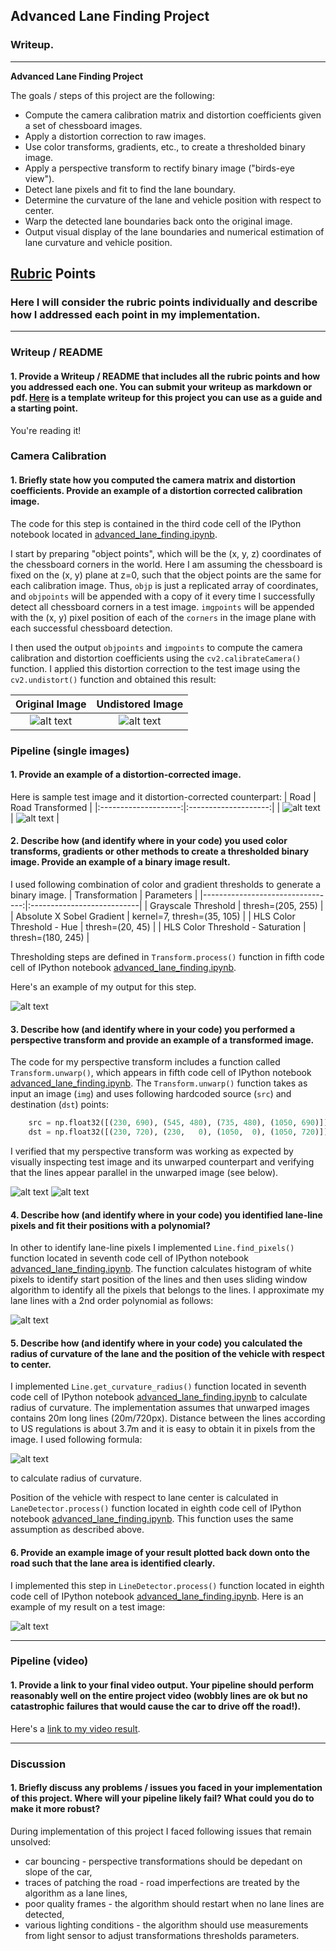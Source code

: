 ## Advanced Lane Finding Project

### Writeup.

---

**Advanced Lane Finding Project**

The goals / steps of this project are the following:

* Compute the camera calibration matrix and distortion coefficients given a set of chessboard images.
* Apply a distortion correction to raw images.
* Use color transforms, gradients, etc., to create a thresholded binary image.
* Apply a perspective transform to rectify binary image ("birds-eye view").
* Detect lane pixels and fit to find the lane boundary.
* Determine the curvature of the lane and vehicle position with respect to center.
* Warp the detected lane boundaries back onto the original image.
* Output visual display of the lane boundaries and numerical estimation of lane curvature and vehicle position.

[//]: # (Image References)

[image11]: ./camera_cal/calibration4.jpg "Original Image"
[image12]: ./output_images/corners_undistort_calibration4.jpg "Undistorted Image"

[image21]: ./test_images/test1.jpg "Road"
[image22]: ./output_images/undistort_test1.jpg "Road Transformed"

[image3]: ./output_images/transform_combine_undistort_test1.jpg "Binary Example"
[image41]: ./test_images/straight_lines2.jpg "Straight Lines"
[image42]: ./output_images/transform_unwarp_undistort_straight_lines2.jpg "Unwarped Straight Lines"

[image5]: ./output_images/detect_transform_unwarp_undistort_test2.jpg "Detected Lane-Lines"

[image6]: ./curvature_radius_formula.gif
[image7]: ./output_videos/00000001.jpg "Output"

## [Rubric](https://review.udacity.com/#!/rubrics/571/view) Points

### Here I will consider the rubric points individually and describe how I addressed each point in my implementation.  

---

### Writeup / README

#### 1. Provide a Writeup / README that includes all the rubric points and how you addressed each one.  You can submit your writeup as markdown or pdf.  [Here](./writeup_template.md) is a template writeup for this project you can use as a guide and a starting point.  

You're reading it!

### Camera Calibration

#### 1. Briefly state how you computed the camera matrix and distortion coefficients. Provide an example of a distortion corrected calibration image.

The code for this step is contained in the third code cell of the IPython notebook located in [advanced_lane_finding.ipynb](./advanced_lane_finding.ipynb).  

I start by preparing "object points", which will be the (x, y, z) coordinates of the chessboard corners in the world. Here I am assuming the chessboard is fixed on the (x, y) plane at z=0, such that the object points are the same for each calibration image.  Thus, `objp` is just a replicated array of coordinates, and `objpoints` will be appended with a copy of it every time I successfully detect all chessboard corners in a test image.  `imgpoints` will be appended with the (x, y) pixel position of each of the `corners` in the image plane with each successful chessboard detection.  

I then used the output `objpoints` and `imgpoints` to compute the camera calibration and distortion coefficients using the `cv2.calibrateCamera()` function.  I applied this distortion correction to the test image using the `cv2.undistort()` function and obtained this result: 

| Original Image       | Undistored Image     |
|:--------------------:|:--------------------:|
| ![alt text][image11] | ![alt text][image12] |

### Pipeline (single images)

#### 1. Provide an example of a distortion-corrected image.

Here is sample test image and it distortion-corrected counterpart:
| Road                 | Road Transformed     |
|:--------------------:|:--------------------:|
| ![alt text][image21] | ![alt text][image22] |

#### 2. Describe how (and identify where in your code) you used color transforms, gradients or other methods to create a thresholded binary image.  Provide an example of a binary image result.

I used following combination of color and gradient thresholds to generate a binary image.
| Transformation                   | Parameters                 |
|---------------------------------:|:---------------------------|
| Grayscale Threshold              | thresh=(205, 255)          |
| Absolute X Sobel Gradient        | kernel=7, thresh=(35, 105) |
| HLS Color Threshold - Hue        | thresh=(20, 45)            |
| HLS Color Threshold - Saturation | thresh=(180, 245)          |

Thresholding steps are defined in `Transform.process()` function in fifth code cell of IPython notebook [advanced_lane_finding.ipynb](./advanced_lane_finding.ipynb).

Here's an example of my output for this step.

![alt text][image3]

#### 3. Describe how (and identify where in your code) you performed a perspective transform and provide an example of a transformed image.

The code for my perspective transform includes a function called `Transform.unwarp()`, which appears in fifth code cell of IPython notebook [advanced_lane_finding.ipynb](./advanced_lane_finding.ipynb).  The `Transform.unwarp()` function takes as input an image (`img`) and uses following hardcoded source (`src`) and destination (`dst`) points:

```python
    src = np.float32([(230, 690), (545, 480), (735, 480), (1050, 690)])
    dst = np.float32([(230, 720), (230,   0), (1050,  0), (1050, 720)])
```

I verified that my perspective transform was working as expected by visually inspecting test image and its unwarped counterpart and verifying that the lines appear parallel in the unwarped image (see below).

![alt text][image41]
![alt text][image42]

#### 4. Describe how (and identify where in your code) you identified lane-line pixels and fit their positions with a polynomial?

In other to identify lane-line pixels I implemented `Line.find_pixels()` function located in seventh code cell of IPython notebook [advanced_lane_finding.ipynb](./advanced_lane_finding.ipynb). The function calculates histogram of white pixels to identify start position of the lines and then uses sliding window algorithm to identify all the pixels that belongs to the lines. I approximate my lane lines with a 2nd order polynomial as follows:

![alt text][image5]

#### 5. Describe how (and identify where in your code) you calculated the radius of curvature of the lane and the position of the vehicle with respect to center.

I implemented `Line.get_curvature_radius()` function located in seventh code cell of IPython notebook [advanced_lane_finding.ipynb](./advanced_lane_finding.ipynb) to calculate radius of curvature. The implementation assumes that unwarped images contains 20m long lines (20m/720px). Distance between the lines according to US regulations is about 3.7m and it is easy to obtain it in pixels from the image. I used following formula:

![alt text][image6]

to calculate radius of curvature.

Position of the vehicle with respect to lane center is calculated in `LaneDetector.process()` function located in eighth code cell of IPython notebook [advanced_lane_finding.ipynb](./advanced_lane_finding.ipynb). This function uses the same assumption as described above.

#### 6. Provide an example image of your result plotted back down onto the road such that the lane area is identified clearly.

I implemented this step in `LineDetector.process()` function located in eighth code cell of IPython notebook [advanced_lane_finding.ipynb](./advanced_lane_finding.ipynb). Here is an example of my result on a test image:

![alt text][image7]

---

### Pipeline (video)

#### 1. Provide a link to your final video output.  Your pipeline should perform reasonably well on the entire project video (wobbly lines are ok but no catastrophic failures that would cause the car to drive off the road!).

Here's a [link to my video result](output_videos/project_video.mp4).

---

### Discussion

#### 1. Briefly discuss any problems / issues you faced in your implementation of this project.  Where will your pipeline likely fail?  What could you do to make it more robust?

During implementation of this project I faced following issues that remain unsolved:

* car bouncing - perspective transformations should be depedant on slope of the car,
* traces of patching the road - road imperfections are treated by the algorithm as a lane lines,
* poor quality frames - the algorithm should restart when no lane lines are detected,
* various lighting conditions - the algorithm should use measurements from light sensor to adjust transformations thresholds parameters.
